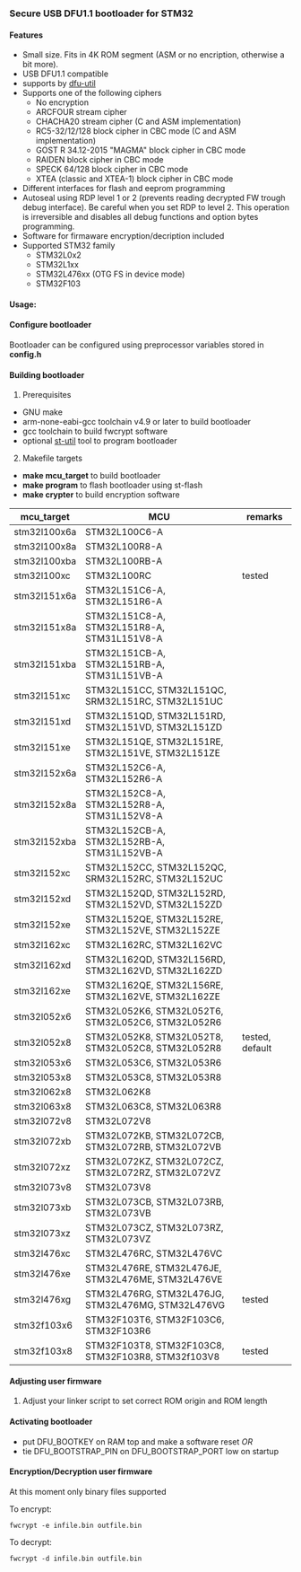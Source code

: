 ### Secure USB DFU1.1 bootloader for STM32
#### Features
+ Small size. Fits in 4K ROM segment (ASM or no encription, otherwise a bit more).
+ USB DFU1.1 compatible
+ supports by [dfu-util](http://dfu-util.sourceforge.net/)
+ Supports one of the following ciphers
  + No encryption
  + ARCFOUR stream cipher
  + CHACHA20 stream cipher (C and ASM implementation)
  + RC5-32/12/128 block cipher in CBC mode (C and ASM implementation)
  + GOST R 34.12-2015 "MAGMA" block cipher in CBC mode
  + RAIDEN block cipher in CBC mode
  + SPECK 64/128 block cipher in CBC mode
  + XTEA (classic and XTEA-1) block cipher in CBC mode
+ Different interfaces for flash and eeprom programming
+ Autoseal using RDP level 1 or 2 (prevents reading decrypted FW trough debug interface).
  Be careful when you set RDP to level 2. This operation is irreversible and disables
  all debug functions and option bytes programming.
+ Software for firmaware encryption/decription included
+ Supported STM32 family
  + STM32L0x2
  + STM32L1xx
  + STM32L476xx (OTG FS in device mode)
  + STM32F103

#### Usage:

#### Configure bootloader
Bootloader can be configured using preprocessor variables stored in **config.h**

#### Building bootloader
1. Prerequisites
+ GNU make
+ arm-none-eabi-gcc toolchain v4.9 or later to build bootloader
+ gcc toolchain to build fwcrypt software
+ optional [st-util](https://github.com/texane/stlink) tool to program bootloader
2. Makefile targets
+ **make mcu_target** to build bootloader
+ **make program** to flash bootloader using st-flash
+ **make crypter** to build encryption software

| mcu_target    | MCU                                                | remarks         |
|---------------|----------------------------------------------------|-----------------|
| stm32l100x6a  | STM32L100C6-A                                      |                 |
| stm32l100x8a  | STM32L100R8-A                                      |                 |
| stm32l100xba  | STM32L100RB-A                                      |                 |
| stm32l100xc   | STM32L100RC                                        | tested          |
| stm32l151x6a  | STM32L151C6-A, STM32L151R6-A                       |                 |
| stm32l151x8a  | STM32L151C8-A, STM32L151R8-A, STM31L151V8-A        |                 |
| stm32l151xba  | STM32L151CB-A, STM32L151RB-A, STM31L151VB-A        |                 |
| stm32l151xc   | STM32L151CC, STM32L151QC, SRM32L151RC, STM32L151UC |                 |
| stm32l151xd   | STM32L151QD, STM32L151RD, STM32L151VD, STM32L151ZD |                 |
| stm32l151xe   | STM32L151QE, STM32L151RE, STM32L151VE, STM32L151ZE |                 |
| stm32l152x6a  | STM32L152C6-A, STM32L152R6-A                       |                 |
| stm32l152x8a  | STM32L152C8-A, STM32L152R8-A, STM31L152V8-A        |                 |
| stm32l152xba  | STM32L152CB-A, STM32L152RB-A, STM31L152VB-A        |                 |
| stm32l152xc   | STM32L152CC, STM32L152QC, SRM32L152RC, STM32L152UC |                 |
| stm32l152xd   | STM32L152QD, STM32L152RD, STM32L152VD, STM32L152ZD |                 |
| stm32l152xe   | STM32L152QE, STM32L152RE, STM32L152VE, STM32L152ZE |                 |
| stm32l162xc   | STM32L162RC, STM32L162VC                           |                 |
| stm32l162xd   | STM32L162QD, STM32L156RD, STM32L162VD, STM32L162ZD |                 |
| stm32l162xe   | STM32L162QE, STM32L156RE, STM32L162VE, STM32L162ZE |                 |
| stm32l052x6   | STM32L052K6, STM32L052T6, STM32L052C6, STM32L052R6 |                 |
| stm32l052x8   | STM32L052K8, STM32L052T8, STM32L052C8, STM32L052R8 | tested, default |
| stm32l053x6   | STM32L053C6, STM32L053R6                           |                 |
| stm32l053x8   | STM32L053C8, STM32L053R8                           |                 |
| stm32l062x8   | STM32L062K8                                        |                 |
| stm32l063x8   | STM32L063C8, STM32L063R8                           |                 |
| stm32l072v8   | STM32L072V8                                        |                 |
| stm32l072xb   | STM32L072KB, STM32L072CB, STM32L072RB, STM32L072VB |                 |
| stm32l072xz   | STM32L072KZ, STM32L072CZ, STM32L072RZ, STM32L072VZ |                 |
| stm32l073v8   | STM32L073V8                                        |                 |
| stm32l073xb   | STM32L073CB, STM32L073RB, STM32L073VB              |                 |
| stm32l073xz   | STM32L073CZ, STM32L073RZ, STM32L073VZ              |                 |
| stm32l476xc   | STM32L476RC, STM32L476VC                           |                 |
| stm32l476xe   | STM32L476RE, STM32L476JE, STM32L476ME, STM32L476VE |                 |
| stm32l476xg   | STM32L476RG, STM32L476JG, STM32L476MG, STM32L476VG | tested          |
| stm32f103x6   | STM32F103T6, STM32F103C6, STM32F103R6              |                 |
| stm32f103x8   | STM32F103T8, STM32F103C8, STM32F103R8, STM32f103V8 | tested          |


#### Adjusting user firmware
1. Adjust your linker script to set correct ROM origin and ROM length

#### Activating bootloader
+ put DFU_BOOTKEY on RAM top and make a software reset *OR*
+ tie DFU_BOOTSTRAP_PIN on DFU_BOOTSTRAP_PORT low on startup

#### Encryption/Decryption user firmware
At this moment only binary files supported

To encrypt:
````
fwcrypt -e infile.bin outfile.bin
````
To decrypt:
````
fwcrypt -d infile.bin outfile.bin
````
